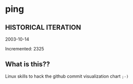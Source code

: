 # ping

## HISTORICAL ITERATION
2003-10-14

Incremented: 2325

## What is this?? 
Linux skills to hack the github commit visualization chart `;-)`

